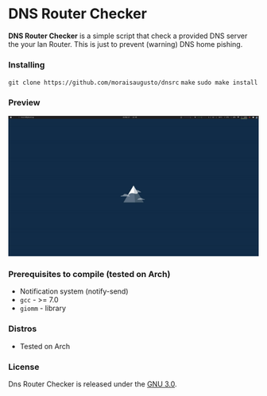 # DNS Router Checker


__DNS Router Checker__ is a simple script that check a provided DNS server the your lan Router. This is just to prevent (warning) DNS home pishing.

### Installing
`git clone https://github.com/moraisaugusto/dnsrc`
`make`
`sudo make install`

### Preview ###
![Animation](https://raw.githubusercontent.com/moraisaugusto/dnsrc/master/imgs/animation.gif)

### Prerequisites to compile (tested on Arch)

* Notification system (notify-send)
* `gcc` - >= 7.0
* `giomm` - library

### Distros ###

* Tested on Arch

### License ###

Dns Router Checker is released under the [GNU 3.0](https://raw.githubusercontent.com/moraisaugusto/dnsrc/master/LICENSE).
